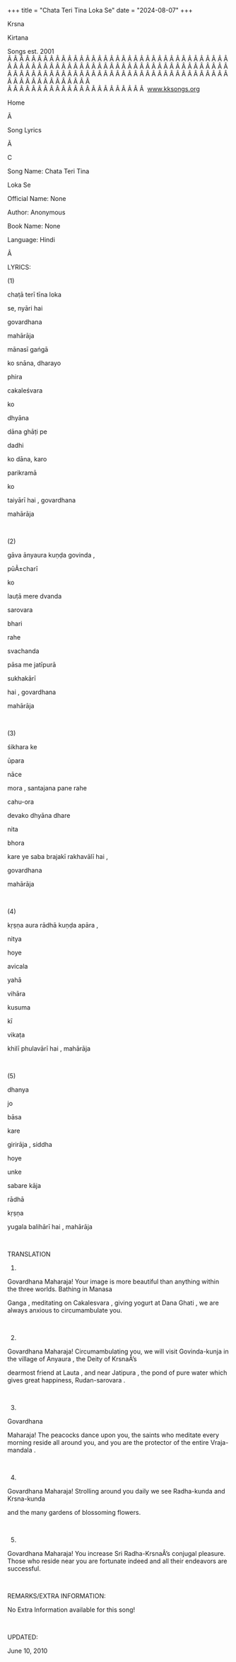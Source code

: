 +++ 
title = "Chata Teri Tina Loka Se"
date = "2024-08-07"
+++

Krsna
 
Kirtana


Songs
 est. 2001
Â Â Â Â Â Â Â Â Â Â Â Â Â Â Â Â Â Â Â Â Â Â Â Â Â Â Â Â Â Â Â Â Â Â Â Â Â Â Â Â Â Â Â Â Â Â Â Â Â Â Â Â Â Â Â Â Â Â Â Â Â Â Â Â Â Â Â Â Â Â Â Â Â Â Â Â Â Â Â Â Â Â Â Â Â Â Â Â Â Â Â Â Â Â Â Â Â Â Â Â Â Â Â Â Â Â Â Â Â Â Â Â Â Â Â Â Â Â Â Â Â Â Â Â Â  
Â Â Â Â Â Â Â Â Â Â Â Â Â Â Â Â Â Â Â Â Â Â Â  
www.kksongs.org








Home
 
Ã 
 
Song Lyrics
 
Ã 
 
C


Song Name: 
Chata
 Teri Tina

Loka
 Se


Official Name: None


Author: Anonymous


Book Name: None


Language: 
Hindi


Â 


LYRICS:




(1)


chaṭā terī tīna 
loka

se, nyāri 
hai
 
govardhana


mahārāja


mānasī 
gańgā
 
ko
 snāna, 
dharayo
 
phira
 
cakaleśvara
 
ko
 
dhyāna


dāna
 ghāṭi 
pe
 
dadhi


ko
 dāna, 
karo
 
parikramā
 
ko

taiyārī 
hai
, 
govardhana


mahārāja


 


(2)


gāva ānyaura kuṇḍa 
govinda
,

pūÃ±charī
 
ko
 
lauṭā
 mere 
dvanda


sarovara
 
bhari
 
rahe
 
svachanda
 
pāsa
 me 
jatīpurā
 
sukhakārī


hai
, 
govardhana
 
mahārāja


 


(3)


śikhara 
ke
 
ūpara


nāce
 
mora
, 
santajana
 pane 
rahe
 
cahu-ora


devako
 dhyāna 
dhare
 
nita


bhora
 
kare
 ye 
saba
 brajakī rakhavālī 
hai
,

govardhana
 
mahārāja


 


(4)


kṛṣṇa
 aura rādhā kuṇḍa 
apāra
,

nitya
 
hoye
 
avicala
 
yahā
 
vihāra


kusuma
 
kī
 
vikaṭa

khilī phulavārī 
hai
, 
mahārāja


 


(5)


dhanya
 
jo
 
bāsa
 
kare
 
girirāja
, 
siddha
 
hoye
 
unke


sabare
 kāja


rādhā
 
kṛṣṇa
 
yugala
 balihārī 
hai
, 
mahārāja


 


TRANSLATION


1)

Govardhana
 Maharaja! Your image is more beautiful
than anything within the three worlds. Bathing in 
Manasa


Ganga
, meditating on 
Cakalesvara
,
giving yogurt at Dana 
Ghati
, we are always anxious to
circumambulate you.


 


2)

Govardhana
 Maharaja! Circumambulating you, we will
visit 
Govinda-kunja
 in the village of 
Anyaura
, the Deity of 
KrsnaÂ’s
 
dearmost
 friend at 
Lauta
, and
near 
Jatipura
, the pond of pure water which gives
great happiness, 
Rudan-sarovara
.


 


3) 
Govardhana

Maharaja! The peacocks dance upon you, the saints who meditate every morning
reside all around you, and you are the protector of the entire 
Vraja-mandala
.


 


4)

Govardhana
 Maharaja! Strolling around you daily we
see 
Radha-kunda
 and 
Krsna-kunda

and the many gardens of blossoming flowers.


 


5)

Govardhana
 Maharaja! You increase Sri 
Radha-KrsnaÂ’s
 conjugal pleasure. Those who reside near you
are fortunate indeed and all their endeavors are successful.


 


REMARKS/EXTRA
INFORMATION:


No Extra Information available for this song!


 


UPDATED:
 
June 10, 2010
